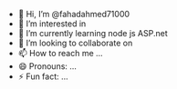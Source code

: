 - 👋 Hi, I’m @fahadahmed71000
- 👀 I’m interested in 
- 🌱 I’m currently learning node js ASP.net
- 💞️ I’m looking to collaborate on 
- 📫 How to reach me ...
- 😄 Pronouns: ...
- ⚡ Fun fact: ...

<!---
fahadahmed71000/fahadahmed71000 is a ✨ special ✨ repository because its `README.md` (this file) appears on your GitHub profile.
You can click the Preview link to take a look at your changes.
--->
